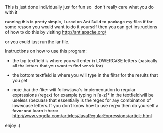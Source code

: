 This is just done individually just for fun so I don't really care 
what you do with it

running this is pretty simple, I used an Ant Build to package my files 
if for some reason you would want to do it yourself then you can get 
instructions of how to do this by visiting http://ant.apache.org/

or you could just run the jar file. 

Instructions on how to use this program:

- the top textfield is where you will enter in LOWERCASE letters (basically all the letters that you
want to find words for) 

- the bottom textfield is where you will type in the filter for the results that you get 
 * note that the filter will follow java's implementation fo regular expressions (regex)
   for example typing in [a-z]* in the textfield will be useless (becuase that essentially is the 
   regex for any combination of lowercase letters. If you don't know how to use regex then do yourself
   a favor and learn it here: http://www.vogella.com/articles/JavaRegularExpressions/article.html

enjoy :)
